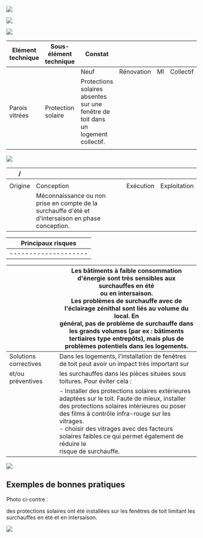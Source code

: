 ![](<images/Parois vitrées - Protection solaire - Bonne pratique/_page_0_Picture_0.jpeg>)

![](<images/Parois vitrées - Protection solaire - Bonne pratique/_page_0_Picture_1.jpeg>)

![](<images/Parois vitrées - Protection solaire - Bonne pratique/_page_0_Picture_2.jpeg>)

| Elément technique | Sous- élément<br>technique | Constat                                                                              |            |    |           |           |
|-------------------|----------------------------|--------------------------------------------------------------------------------------|------------|----|-----------|-----------|
|                   |                            | Neuf                                                                                 | Rénovation | MI | Collectif | Tertiaire |
| Parois vitrées    | Protection solaire         | Protections solaires absentes sur une fenêtre de toit dans un<br>logement collectif. |            |    |           |           |
|                   |                            |                                                                                      |            |    |           |           |

![](<images/Parois vitrées - Protection solaire - Bonne pratique/_page_0_Picture_4.jpeg>)

| /       |                                                                                                       |           |              |
|---------|-------------------------------------------------------------------------------------------------------|-----------|--------------|
|         |                                                                                                       |           |              |
| Origine | Conception                                                                                            | Exécution | Exploitation |
|         | Méconnaissance ou non prise en compte de la surchauffe d'été et<br>d'intersaison en phase conception. |           |              |

| Principaux risques |
|--------------------|
|--------------------|

|                       | Les bâtiments à faible consommation d'énergie sont très sensibles aux surchauffes en été<br>ou en intersaison.<br>Les problèmes de surchauffe avec de l'éclairage zénithal sont liés au volume du local. En<br>général, pas de problème de surchauffe dans les grands volumes (par ex : bâtiments<br>tertiaires type entrepôts), mais plus de problèmes potentiels dans les logements. |
|-----------------------|----------------------------------------------------------------------------------------------------------------------------------------------------------------------------------------------------------------------------------------------------------------------------------------------------------------------------------------------------------------------------------------|
| Solutions correctives | Dans les logements, l'installation de fenêtres de toit peut avoir un impact très important sur                                                                                                                                                                                                                                                                                         |
| et/ou préventives     | les surchauffes dans les pièces situées sous toitures. Pour éviter cela :                                                                                                                                                                                                                                                                                                              |
|                       | - Installer des protections solaires extérieures adaptées sur le toit. Faute de mieux, installer<br>des protections solaires intérieures ou poser des films à contrôle infra-rouge sur les<br>vitrages.<br>- choisir des vitrages avec des facteurs solaires faibles ce qui permet également de réduire le<br>risque de surchauffe.                                                    |

![](<images/Parois vitrées - Protection solaire - Bonne pratique/_page_0_Picture_8.jpeg>)

## **Exemples de bonnes pratiques**

Photo ci-contre :

des protections solaires ont été installées sur les fenêtres de toit limitant les surchauffes en été et en intersaison.

![](<images/Parois vitrées - Protection solaire - Bonne pratique/_page_0_Picture_13.jpeg>)